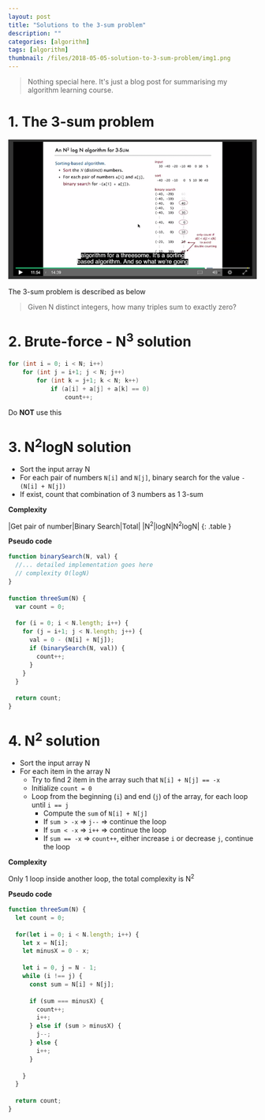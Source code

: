 ```yaml
---
layout: post
title: "Solutions to the 3-sum problem"
description: ""
categories: [algorithm]
tags: [algorithm]
thumbnail: /files/2018-05-05-solution-to-3-sum-problem/img1.png
---
```


> Nothing special here. It's just a blog post for summarising my algorithm learning course.

# 1. The 3-sum problem

![3-sum not 3-some](/files/2018-05-05-solution-to-3-sum-problem/img1.png)

The 3-sum problem is described as below

> Given N distinct integers, how many triples sum to exactly zero?

<!-- more -->

# 2. Brute-force - N<sup>3</sup> solution

```java
for (int i = 0; i < N; i++)
    for (int j = i+1; j < N; j++)
        for (int k = j+1; k < N; k++)
            if (a[i] + a[j] + a[k] == 0)
                count++;
```

Do **NOT** use this

# 3. N<sup>2</sup>logN solution

* Sort the input array N
* For each pair of numbers `N[i]` and `N[j]`, binary search for the value `-(N[i] + N[j])`
* If exist, count that combination of 3 numbers as 1 3-sum

**Complexity**

|Get pair of number|Binary Search|Total|
|N<sup>2</sup>|logN|N<sup>2</sup>logN|
{: .table }

**Pseudo code**

```js
function binarySearch(N, val) {
  //... detailed implementation goes here
  // complexity 0(logN)
}

function threeSum(N) {
  var count = 0;

  for (i = 0; i < N.length; i++) {
    for (j = i+1; j < N.length; j++) {
      val = 0 - (N[i] + N[j]);
      if (binarySearch(N, val)) {
        count++;
      }
    }
  }

  return count;
}
```

# 4. N<sup>2</sup> solution

- Sort the input array N
- For each item in the array N
  - Try to find 2 item in the array such that `N[i] + N[j] == -x`
  - Initialize `count = 0`
  - Loop from the beginning (`i`) and end (`j`) of the array, for each loop until `i == j`
    - Compute the `sum` of `N[i] + N[j]`
    - If `sum > -x` => `j--` => continue the loop
    - If `sum < -x` => `i++` => continue the loop
    - If `sum == -x` => `count++`, either increase `i` or decrease `j`, continue the loop

**Complexity**

Only 1 loop inside another loop, the total complexity is N<sup>2</sup>

**Pseudo code**

```js
function threeSum(N) {
  let count = 0;

  for(let i = 0; i < N.length; i++) {
    let x = N[i];
    let minusX = 0 - x;

    let i = 0, j = N - 1;
    while (i !== j) {
      const sum = N[i] + N[j];

      if (sum === minusX) {
        count++;
        i++;
      } else if (sum > minusX) {
        j--;
      } else {
        i++;
      }

    }
  }

  return count;
}
```
